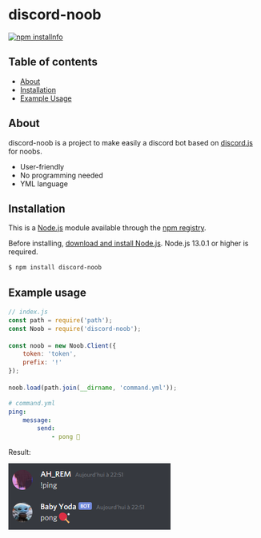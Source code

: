 # discord-noob

<div>
    <p>
        <a href="https://nodei.co/npm/discord-noob/"><img src="https://nodei.co/npm/discord-noob.png?downloads=true&stars=true" alt="npm installnfo"></a>
    </p>
</div>

## Table of contents

- [About](#about)
- [Installation](#installation)
- [Example Usage](#example-usage)

## About

discord-noob is a project to make easily a discord bot based on [discord.js](https://github.com/discordjs/discord.js) for noobs.

- User-friendly
- No programming needed
- YML language

## Installation

This is a [Node.js](https://nodejs.org/) module available through the [npm registry](https://www.npmjs.com/).

Before installing, [download and install Node.js](https://nodejs.org/en/download/). Node.js 13.0.1 or higher is required.

```sh
$ npm install discord-noob
```

## Example usage

```js
// index.js
const path = require('path');
const Noob = require('discord-noob');

const noob = new Noob.Client({
    token: 'token',
    prefix: '!'
});

noob.load(path.join(__dirname, 'command.yml'));
```

```yml
# command.yml
ping:
    message:
        send:
            - pong 🏓
```

Result:

![pong-test](https://raw.githubusercontent.com/AH-REM/discord-noob/master/images/pong-test.png)
